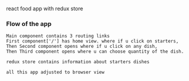react food app with redux store

### Flow of the app
```
Main component contains 3 routing links
First component['/'] has home view. where if u click on starters,
Then Second component opens where if u click on any dish,
Then Third component opens where u can choose quantity of the dish.
```

```
redux store contains information about starters dishes
```

```
all this app adjusted to browser view
```